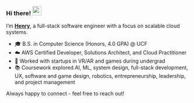 ### Hi there! <img src="https://emojis.slackmojis.com/emojis/images/1536351075/4594/blob-wave.gif" width="25"/>

I’m [**Henry**](https://henrygraves.me), a full-stack software engineer with a focus on scalable cloud systems.

- 🎓 B.S. in Computer Science (Honors, 4.0 GPA) @ UCF
- ☁️ AWS Certified Developer, Solutions Architect, and Cloud Practitioner
- 🚀 Worked with startups in VR/AR and games during undergrad
- 📚 Coursework explored AI, ML, system design, full-stack development, UX, software and game design, robotics, entrepreneurship, leadership, and project management

    
Always happy to connect - feel free to reach out!
